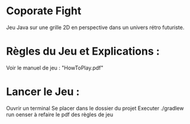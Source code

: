 # Coporate Fight

Jeu Java sur une grille 2D en perspective dans un univers rétro futuriste.

# Règles du Jeu et Explications :

Voir le manuel de jeu : "HowToPlay.pdf"

# Lancer le Jeu :

Ouvrir un terminal
Se placer dans le dossier du projet
Executer ./gradlew run
oenser à refaire le pdf des règles de jeu
